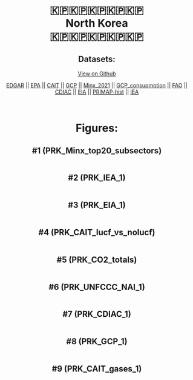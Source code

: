 
<center>
<h1 align="center">
🇰🇵🇰🇵🇰🇵🇰🇵🇰🇵
<br>
North Korea
<br>
🇰🇵🇰🇵🇰🇵🇰🇵🇰🇵
</h1>
<h2>Datasets:</h2>
<p><a href="https://github.com/dquintani/GreenhouseData/tree/master/country_data/PRK_North Korea/data">View on Github</a>
<br></p><p><a href="data/PRK_EDGAR.csv">EDGAR</a> || <a href="data/PRK_EPA.csv">EPA</a> || <a href="data/PRK_CAIT.csv">CAIT</a> || <a href="data/PRK_GCP.csv">GCP</a> || <a href="data/PRK_Minx_2021.csv">Minx_2021</a> || <a href="data/PRK_GCP_consupmption.csv">GCP_consupmption</a> || <a href="data/PRK_FAO.csv">FAO</a> || <a href="data/PRK_CDIAC.csv">CDIAC</a> || <a href="data/PRK_EIA.csv">EIA</a> || <a href="data/PRK_PRIMAP-hist.csv">PRIMAP-hist</a> || <a href="data/PRK_IEA.csv">IEA</a></p><p><br></p>
<h1>Figures:</h1><h2>#1 (PRK_Minx_top20_subsectors)</h2>
<p><img alt="" src="figures/PRK_Minx_top20_subsectors.png" /></p><h2>#2 (PRK_IEA_1)</h2>
<p><img alt="" src="figures/PRK_IEA_1.png" /></p><h2>#3 (PRK_EIA_1)</h2>
<p><img alt="" src="figures/PRK_EIA_1.png" /></p><h2>#4 (PRK_CAIT_lucf_vs_nolucf)</h2>
<p><img alt="" src="figures/PRK_CAIT_lucf_vs_nolucf.png" /></p><h2>#5 (PRK_CO2_totals)</h2>
<p><img alt="" src="figures/PRK_CO2_totals.png" /></p><h2>#6 (PRK_UNFCCC_NAI_1)</h2>
<p><img alt="" src="figures/PRK_UNFCCC_NAI_1.png" /></p><h2>#7 (PRK_CDIAC_1)</h2>
<p><img alt="" src="figures/PRK_CDIAC_1.png" /></p><h2>#8 (PRK_GCP_1)</h2>
<p><img alt="" src="figures/PRK_GCP_1.png" /></p><h2>#9 (PRK_CAIT_gases_1)</h2>
<p><img alt="" src="figures/PRK_CAIT_gases_1.png" /></p>